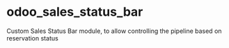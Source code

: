# odoo_sales_status_bar
Custom Sales Status Bar module, to allow controlling the pipeline based on reservation status
